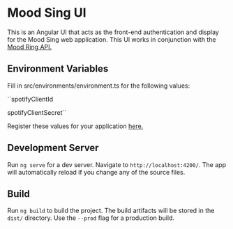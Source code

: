 # Mood Sing UI

This is an Angular UI that acts as the front-end authentication and display for the Mood Sing web application. This UI works in conjunction with the [Mood Ring API.](https://github.com/aasthakhanna/mood-sing-api)

## Environment Variables
Fill in src/environments/environment.ts for the following values:

``spotifyClientId

spotifyClientSecret``

Register these values for your application [here.](https://developer.spotify.com/dashboard/login)

## Development Server

Run `ng serve` for a dev server. Navigate to `http://localhost:4200/`. The app will automatically reload if you change any of the source files.

## Build

Run `ng build` to build the project. The build artifacts will be stored in the `dist/` directory. Use the `--prod` flag for a production build.
